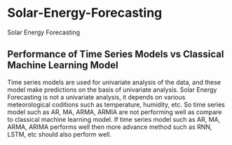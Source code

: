 # Solar-Energy-Forecasting
Solar Energy Forecasting

## Performance of Time Series Models vs Classical Machine Learning Model
Time series models are used for univariate analysis of the data, and these model make predictions on the basis of univariate analysis. Solar Energy Forecasting is not a univariate analysis, it depends on various meteorological coditions such as temperature, humidity, etc. So time series model such as AR, MA, ARMA, ARMIA are not performing well as compare to classical machine learning model.
If time series model such as AR, MA, ARMA, ARIMA performs well then more advance method such as RNN, LSTM, etc should also perform well.
